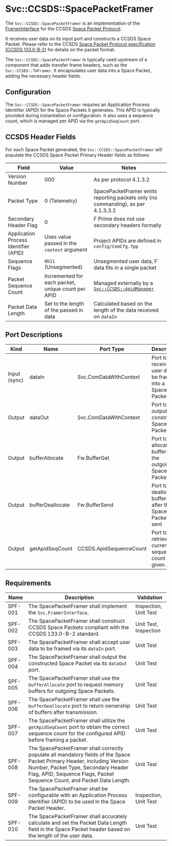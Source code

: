 # Svc::CCSDS::SpacePacketFramer

The `Svc::CCSDS::SpacePacketFramer` is an implementation of the [FramerInterface](../../../Interfaces/docs/sdd.md) for the CCSDS [Space Packet Protocol](https://public.ccsds.org/Pubs/133x0b2e1.pdf).

It receives user data on its input port and constructs a CCSDS Space Packet. Please refer to the CCSDS [Space Packet Protocol specification (CCSDS 133.0-B-2)](https://public.ccsds.org/Pubs/133x0b2e1.pdf) for details on the packet format.

The `Svc::CCSDS::SpacePacketFramer` is typically used upstream of a component that adds transfer frame headers, such as the `Svc::CCSDS::TmFramer`. It encapsulates user data into a Space Packet, adding the necessary header fields.

## Configuration
The `Svc::CCSDS::SpacePacketFramer` requires an Application Process Identifier (APID) for the Space Packets it generates. This APID is typically provided during instantiation or configuration. It also uses a sequence count, which is managed per APID via the `getApidSeqCount` port.

## CCSDS Header Fields

For each Space Packet generated, the `Svc::CCSDS::SpacePacketFramer` will populate the CCSDS Space Packet Primary Header fields as follows:

| Field | Value | Notes |
|---|---|---|
| Version Number | 000 | As per protocol 4.1.3.2 |
| Packet Type | 0 (Telemetry) | SpacePacketFramer emits reporting packets only (no commanding), as per 4.1.3.3.2 |
| Secondary Header Flag | 0 | F Prime does not use secondary headers formally |
| Application Process Identifier (APID) | Uses value passed in the `context` argument | Project APIDs are defined in `config/ComCfg.fpp` |
| Sequence Flags | `0b11` (Unsegmented) | Unsegmented user data, F´ data fits in a single packet |
| Packet Sequence Count | Incremented for each packet, unique count per APID | Managed externally by a [`Svc::CCSDS::ApidManager`](../../ApidManager/docs/sdd.md) |
| Packet Data Length | Set to the length of the passed in data | Calculated based on the length of the data received on `dataIn` |

## Port Descriptions

| Kind | Name | Port Type | Description |
|---|---|---|---|
| Input (sync) | dataIn | Svc.ComDataWithContext | Port to receive user data to be framed into a Space Packet |
| Output | dataOut | Svc.ComDataWithContext | Port to output the constructed Space Packet |
| Output | bufferAllocate | Fw.BufferGet | Port to allocate buffers for the outgoing Space Packet |
| Output | bufferDeallocate | Fw.BufferSend | Port to deallocate buffers after the Space Packet is sent |
| Output | getApidSeqCount | CCSDS.ApidSequenceCount | Port to retrieve the current sequence count for a given APID |

## Requirements

| Name | Description | Validation |
|---|---|---|
| SPF-001 | The SpacePacketFramer shall implement the `Svc.FramerInterface`. | Inspection, Unit Test |
| SPF-002 | The SpacePacketFramer shall construct CCSDS Space Packets compliant with the CCSDS 133.0-B-2 standard. | Unit Test, Inspection |
| SPF-003 | The SpacePacketFramer shall accept user data to be framed via its `dataIn` port. | Unit Test |
| SPF-004 | The SpacePacketFramer shall output the constructed Space Packet via its `dataOut` port. | Unit Test |
| SPF-005 | The SpacePacketFramer shall use the `bufferAllocate` port to request memory buffers for outgoing Space Packets. | Unit Test |
| SPF-006 | The SpacePacketFramer shall use the `bufferDeallocate` port to return ownership of buffers after transmission. | Unit Test |
| SPF-007 | The SpacePacketFramer shall utilize the `getApidSeqCount` port to obtain the correct sequence count for the configured APID before framing a packet. | Unit Test |
| SPF-008 | The SpacePacketFramer shall correctly populate all mandatory fields of the Space Packet Primary Header, including Version Number, Packet Type, Secondary Header Flag, APID, Sequence Flags, Packet Sequence Count, and Packet Data Length. | Unit Test |
| SPF-009 | The SpacePacketFramer shall be configurable with an Application Process Identifier (APID) to be used in the Space Packet Header. | Inspection, Unit Test |
| SPF-010 | The SpacePacketFramer shall accurately calculate and set the Packet Data Length field in the Space Packet header based on the length of the user data. | Unit Test |
